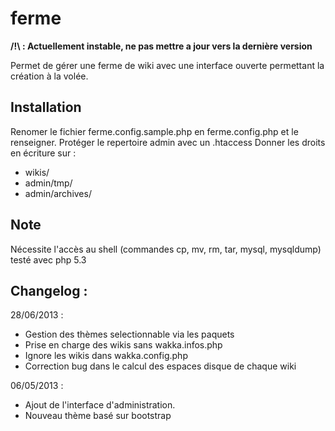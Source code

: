 ferme
=====

**/!\ : Actuellement instable, ne pas mettre a jour vers la dernière version**

Permet de gérer une ferme de wiki avec une interface ouverte permettant la création à la volée.

Installation
------------

Renomer le fichier ferme.config.sample.php en ferme.config.php et le renseigner.
Protéger le repertoire admin avec un .htaccess
Donner les droits en écriture sur :
 - wikis/
 - admin/tmp/
 - admin/archives/

Note
----

Nécessite l'accès au shell (commandes cp, mv, rm, tar, mysql, mysqldump)
testé avec php 5.3

Changelog : 
-----------
28/06/2013 : 
 - Gestion des thèmes selectionnable via les paquets
 - Prise en charge des wikis sans wakka.infos.php
 - Ignore les wikis dans wakka.config.php
 - Correction bug dans le calcul des espaces disque de chaque wiki

06/05/2013 : 
 - Ajout de l'interface d'administration.
 - Nouveau thème basé sur bootstrap

